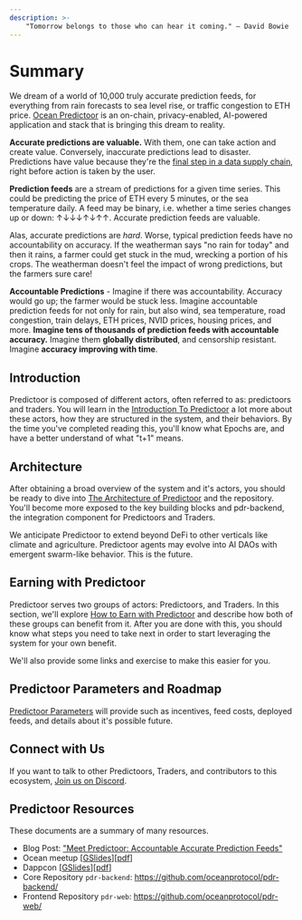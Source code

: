 ```yaml
---
description: >-
    "Tomorrow belongs to those who can hear it coming." — David Bowie
---
```


# Summary
We dream of a world of 10,000 truly accurate prediction feeds, for everything from rain forecasts to sea level rise, or traffic congestion to ETH price. [Ocean Predictoor](https://predictoor.ai/) is an on-chain, privacy-enabled, AI-powered application and stack that is bringing this dream to reality.

**Accurate predictions are valuable.** With them, one can take action and create value. Conversely, inaccurate predictions lead to disaster. Predictions have value because they're the [final step in a data supply chain](https://blog.oceanprotocol.com/the-data-value-creation-loop-68e23575be02), right before action is taken by the user.

**Prediction feeds** are a stream of predictions for a given time series. This could be predicting the price of ETH every 5 minutes, or the sea temperature daily. A feed may be binary, i.e. whether a time series changes up or down: ↑↓↓↓↑↓↑↑. Accurate prediction feeds are valuable.

Alas, accurate predictions are *hard*. Worse, typical prediction feeds have no accountability on accuracy. If the weatherman says "no rain for today" and then it rains, a farmer could get stuck in the mud, wrecking a portion of his crops. The weatherman doesn't feel the impact of wrong predictions, but the farmers sure care! 

**Accountable Predictions** - Imagine if there was accountability. Accuracy would go up; the farmer would be stuck less. Imagine accountable prediction feeds for not only for rain, but also wind, sea temperature, road congestion, train delays, ETH prices, NVID prices, housing prices, and more. **Imagine tens of thousands of prediction feeds with accountable accuracy.** Imagine them **globally distributed**, and censorship resistant. Imagine **accuracy improving with time**. 

## Introduction
Predictoor is composed of different actors, often referred to as: predictoors and traders. You will learn in the [Introduction To Predictoor](#introduction) a lot more about these actors, how they are structured in the system, and their behaviors. By the time you've completed reading this, you'll know what Epochs are, and have a better understand of what "t+1" means.

## Architecture
After obtaining a broad overview of the system and it's actors, you should be ready to dive into [The Architecture of Predictoor](#architecture) and the repository. You'll become more exposed to the key building blocks and pdr-backend, the integration component for Predictoors and Traders.

We anticipate Predictoor to extend beyond DeFi to other verticals like climate and agriculture. Predictoor agents may evolve into AI DAOs with emergent swarm-like behavior. This is the future.

## Earning with Predictoor
Predictoor serves two groups of actors: Predictoors, and Traders. In this section, we'll explore [How to Earn with Predictoor](#earning-with-predictoor) and describe how both of these groups can benefit from it. After you are done with this, you should know what steps you need to take next in order to start leveraging the system for your own benefit.

We'll also provide some links and exercise to make this easier for you.

## Predictoor Parameters and Roadmap
[Predictoor Parameters](#predictoor-parameters) will provide such as incentives, feed costs, deployed feeds, and details about it's possible future.

## Connect with Us
If you want to talk to other Predictoors, Traders, and contributors to this ecosystem, [Join us on Discord](https://discord.gg/TnXjkR5).

## Predictoor Resources
These documents are a summary of many resources.
- Blog Post: ["Meet Predictoor: Accountable Accurate Prediction Feeds"](https://blog.oceanprotocol.com/meet-predictoor-accountable-accurate-prediction-feeds-8b104d26a5d9)
- Ocean meetup [[GSlides](https://docs.google.com/presentation/d/1Yj14l-FRaMOgxXflHV0-sdHEdAFaAuB2MJNovQEtRFE/edit)][[pdf](https://github.com/trentmc/slides/blob/main/20230913-ocean-meetup-predictoor.pdf)]  
- Dappcon [[GSlides](https://docs.google.com/presentation/d/118tBnWNbzuq6vL1TITGq69RKPvHWbxVUZULp8KnfPyQ/edit#slide=id.g243aace1a9a_0_681)][[pdf](https://github.com/trentmc/slides/blob/main/20230912-dappcon-berlin-predictoor.pdf)]  
- Core Repository `pdr-backend`: https://github.com/oceanprotocol/pdr-backend/
- Frontend Repository `pdr-web`: https://github.com/oceanprotocol/pdr-web/